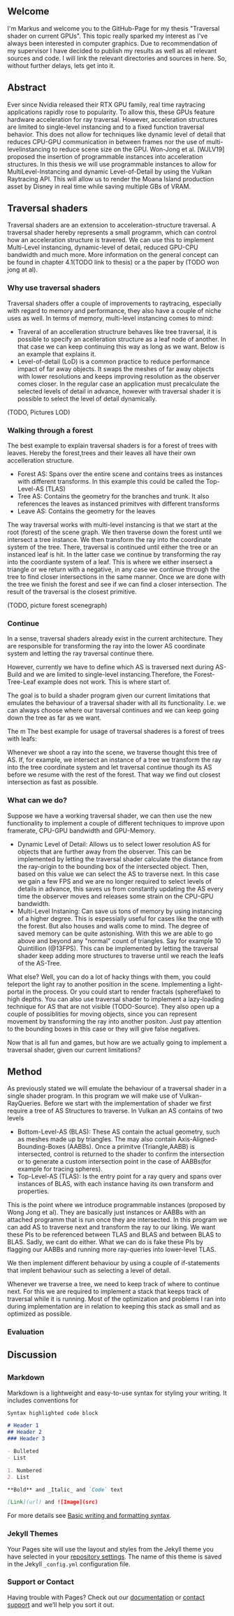 ## Welcome

I'm Markus and welcome you to the GitHub-Page for my thesis "Traversal shader on current GPUs".
This topic really sparked my interest as I've always been interested in computer graphics.
Due to recommendation of my supervisor I have decided to publish my results as well as all relevant sources and code.
I will link the relevant directories and sources in here. So, without further delays, lets get into it.

## Abstract

Ever since Nvidia released their RTX GPU family, real time raytracing applications rapidly rose to popularity. 
To allow this, these GPUs feature hardware acceleration for ray traversal. However, acceleration structures are limited to single-level instancing and to a fixed function traversal behavior. This does not allow for techniques like dynamic level of detail that reduces CPU-GPU communication in between frames nor the use of multi-levelinstancing to reduce scene size on the GPU.
Won-Jong et al. [WJLV19] proposed the insertion of programmable instances into acceleration structures. In this thesis we will use programmable instances to allow for MultiLevel-Instancing and dynamic Level-of-Detail by using the Vulkan Raytracing API. This
will allow us to render the Moana Island production asset by Disney in real time while
saving multiple GBs of VRAM.

## Traversal shaders
Traversal shaders are an extension to acceleration-structure traversal. A traversal shader hereby represents a small programm, which can control how an acceleration structure is travered. We can use this to implement Multi-Level instancing, dynamic-level of detail, reduced GPU-CPU bandwidth and much more. More information on the general concept can be found in chapter 4.1(TODO link to thesis) or a the paper by (TODO won jong at al).

### Why use traversal shaders

Traversal shaders offer a couple of improvements to raytracing, especially with regard to memory and performance, they also have a couple of niche uses as well.
In terms of memory, multi-level instancing comes to mind:
  - Traveral of an accelleration structrure behaves like tree traversal, it is possible to specify an acelleration structure as a leaf node of another. In that case we can keep continuing this way as long as we want. Below is an example that explains it.
  - Level-of-detail (LoD) is a common practice to reduce performance impact of far away objects. It swaps the meshes of far away objects with lower resolutions and keeps improving resolution as the observer comes closer. In the regular case an application must precalculate the selected levels of detail in advance, however with traversal shader it is possible to select the level of detail dynamically.

(TODO, Pictures LOD)

### Walking through a forest

The best example to explain traversal shaders is for a forest of trees with leaves. Hereby the forest,trees and their leaves all have their own accelleration structure.
- Forest AS: Spans over the entire scene and contains trees as instances with different transforms. In this example this could be called the Top-Level-AS (TLAS)
- Tree AS: Contains the geometry for the branches and trunk. It also references the leaves as instanced primitves with different transforms
- Leave AS: Contains the geometry for the leaves

The way traversal works with multi-level instancing is that we start at the root (forest) of the scene graph. We then traverse down the forest until we intersect a tree instance. We then transform the ray into the coordinate system of the tree. There, traversal is continued until either the tree or an instanced leaf is hit. In the latter case we continue by transforming the ray into the coordiante system of a leaf. This is where we either insersect a triangle or we return with a negative, in any case we continue through the tree to find closer intersections in the same manner. Once we are done with the tree we finish the forest and see if we can find a closer intersection. The result of the traversal is the closest primitive.

(TODO, picture forest scenegraph)

### Continue 


In a sense, traversal shaders already exist in the current architecture. They are responsible for transforming the ray into the lower AS coordinate system and letting the ray traversal continue there.

However, currently we have to define which AS is traversed next during AS-Build and we are limited to single-level instancing.Therefore, the Forest-Tree-Leaf example does not work. This is where start of.

The goal is to build a shader program given our current limitations that emulates the behaviour of a traversal shader with all its functionality. I.e. we can always choose where our traversal continues and we can keep going down the tree as far as we want.



The m
The best example for usage of traversal shaderes is a forest of trees with leafs:


Whenever we shoot a ray into the scene, we traverse thought this tree of AS. If, for example, we intersect an instance of a tree we transform the ray into the tree coordinate system and let traversal continue though its AS before we resume with the rest of the forest. That way we find out closest intersection as fast as possible.



### What can we do?

Suppose we have a working traversal shader, we can then use the new functionality to implement a couple of different techniques to improve upon framerate, CPU-GPU bandwidth and GPU-Memory.
- Dynamic Level of Detail: Allows us to select lower resolution AS for objects that are further away from the observer. This can be implemented by letting the traversal shader calculate the distance from the ray-origin to the bounding box of the intersected object. Then, based on this value we can select the AS to traverse next. In this case we gain a few FPS and we are no longer required to select levels of details in advance, this saves us from constantly updating the AS every time the observer moves and releases some strain on the CPU-GPU bandwidth.
- Multi-Level Instaning: Can save us tons of memory by using instancing of a higher degree. This is espessially useful for cases like the one with the forest. But also houses and walls come to mind. The degree of saved memory can be quite astonishing. With this we are able to go above and beyond any "normal" count of triangles. Say   for example 10 Quintillion (@13FPS). This can be implemented by letting the traversal shader keep adding more structures to traverse until we reach the leafs of the AS-Tree.

What else? Well, you can do a lot of hacky things with them, you could teleport the light ray to another position in the scene. Implementing a light-portal in the process. Or you could start to render fractals (sphereflake) to high depths. You can also use traversal shader to implement a lazy-loading technique for AS that are not visible (TODO-Source). They also open up a couple of possiblities for moving objects, since you can represent movement by transforming the ray into another positon. Just pay attention to the bounding boxes in this case or they will give false negatives.

Now that is all fun and games, but how are we actually going to implement a traversal shader, given our current limitations?

## Method

As previously stated we will emulate the behaviour of a traversal shader in a single shader program. In this program we will make use of Vulkan-RayQueries.
Before we start with the implementation of shader we first require a tree of AS Structures to traverse.
In Vulkan an AS contains of two levels
- Bottom-Level-AS (BLAS): These AS contain the actual geometry, such as meshes made up by triangles. The may also contain Axis-Aligned-Bounding-Boxes (AABBs). Once a primitve (Triangle,AABB) is intersected, control is returned to the shader to confirm the intersection or to generate a custom intersection point in the case of AABBs(for example for tracing spheres).
- Top-Level-AS (TLAS): Is the entry point for a ray query and spans over instances of BLAS, with each instance having its own transform and properties.

This is the point where we introduce programmable instances (proposed by Wong Jong et al). They are basically just instances or AABBs with an attached programm that is run once they are intersected. In this program we can add AS to traverse next and transform the ray to our liking. We want these PIs to be referenced between TLAS and BLAS and between BLAS to BLAS. Sadly, we cant do either. What we can do is fake these PIs by flagging our AABBs and running more ray-queries into lower-level TLAS.

We then implement different behaviour by using a couple of if-statements that implent behaviour such as selecting a level of detail.

Whenever we traverse a tree, we need to keep track of where to continue next. For this we are required to implement a stack that keeps track of traversal while it is running. Most of the optimization and problems I ran into during implementation are in relation to keeping this stack as small and as optimized as possible.

### Evaluation



## Discussion



## 

### Markdown

Markdown is a lightweight and easy-to-use syntax for styling your writing. It includes conventions for

```markdown
Syntax highlighted code block

# Header 1
## Header 2
### Header 3

- Bulleted
- List

1. Numbered
2. List

**Bold** and _Italic_ and `Code` text

[Link](url) and ![Image](src)
```

For more details see [Basic writing and formatting syntax](https://docs.github.com/en/github/writing-on-github/getting-started-with-writing-and-formatting-on-github/basic-writing-and-formatting-syntax).

### Jekyll Themes

Your Pages site will use the layout and styles from the Jekyll theme you have selected in your [repository settings](https://github.com/Ta1sty/Traversal-Shader-on-Current-GPUs/settings/pages). The name of this theme is saved in the Jekyll `_config.yml` configuration file.

### Support or Contact

Having trouble with Pages? Check out our [documentation](https://docs.github.com/categories/github-pages-basics/) or [contact support](https://support.github.com/contact) and we’ll help you sort it out.
